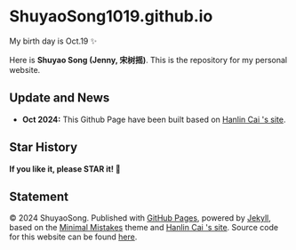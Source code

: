 # ShuyaoSong1019.github.io

My birth day is Oct.19 ✨

Here is **Shuyao Song (Jenny, 宋树摇)**. This is the repository for my personal website.

## Update and News

- **Oct 2024:** This Github Page have been built based on [Hanlin Cai 's site](caihanlin.com).

## Star History

**If you like it, please STAR it! 🥰**


## Statement

© 2024 ShuyaoSong. Published with [GitHub Pages](https://pages.github.com/), powered by [Jekyll](https://jekyllrb.com/), based on the [Minimal Mistakes](https://mademistakes.com/) theme and [Hanlin Cai 's site](https://github.com/jansel/jansel.github.io). Source code for this website can be found [here](https://github.com/ShuyaoSong1019/ShuyaoSong1019.github.io).
